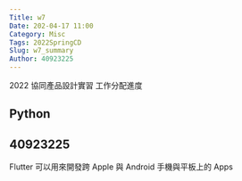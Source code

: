 ```yaml
---
Title: w7
Date: 202-04-17 11:00
Category: Misc
Tags: 2022SpringCD
Slug: w7_summary
Author: 40923225
---
```


2022 協同產品設計實習
工作分配進度
<!-- PELICAN_END_SUMMARY -->

Python
----
40923225
----

Flutter 可以用來開發跨 Apple 與 Android 手機與平板上的 Apps
